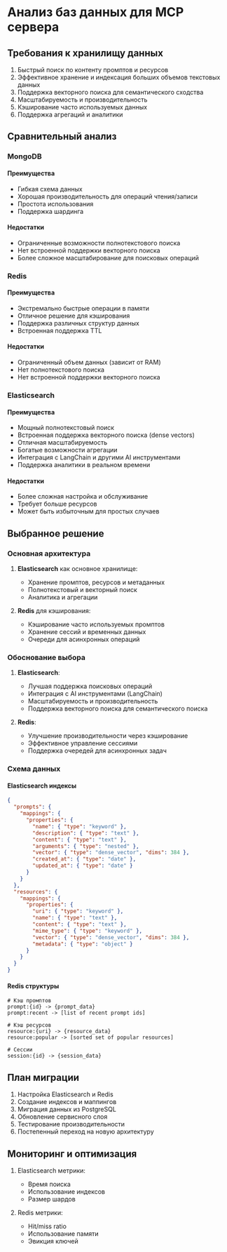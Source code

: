 # Анализ баз данных для MCP сервера

## Требования к хранилищу данных

1. Быстрый поиск по контенту промптов и ресурсов
2. Эффективное хранение и индексация больших объемов текстовых данных
3. Поддержка векторного поиска для семантического сходства
4. Масштабируемость и производительность
5. Кэширование часто используемых данных
6. Поддержка агрегаций и аналитики

## Сравнительный анализ

### MongoDB

#### Преимущества

- Гибкая схема данных
- Хорошая производительность для операций чтения/записи
- Простота использования
- Поддержка шардинга

#### Недостатки

- Ограниченные возможности полнотекстового поиска
- Нет встроенной поддержки векторного поиска
- Более сложное масштабирование для поисковых операций

### Redis

#### Преимущества

- Экстремально быстрые операции в памяти
- Отличное решение для кэширования
- Поддержка различных структур данных
- Встроенная поддержка TTL

#### Недостатки

- Ограниченный объем данных (зависит от RAM)
- Нет полнотекстового поиска
- Нет встроенной поддержки векторного поиска

### Elasticsearch

#### Преимущества

- Мощный полнотекстовый поиск
- Встроенная поддержка векторного поиска (dense vectors)
- Отличная масштабируемость
- Богатые возможности агрегации
- Интеграция с LangChain и другими AI инструментами
- Поддержка аналитики в реальном времени

#### Недостатки

- Более сложная настройка и обслуживание
- Требует больше ресурсов
- Может быть избыточным для простых случаев

## Выбранное решение

### Основная архитектура

1. **Elasticsearch** как основное хранилище:
   - Хранение промптов, ресурсов и метаданных
   - Полнотекстовый и векторный поиск
   - Аналитика и агрегации

2. **Redis** для кэширования:
   - Кэширование часто используемых промптов
   - Хранение сессий и временных данных
   - Очереди для асинхронных операций

### Обоснование выбора

1. **Elasticsearch**:
   - Лучшая поддержка поисковых операций
   - Интеграция с AI инструментами (LangChain)
   - Масштабируемость и производительность
   - Поддержка векторного поиска для семантического поиска

2. **Redis**:
   - Улучшение производительности через кэширование
   - Эффективное управление сессиями
   - Поддержка очередей для асинхронных задач

### Схема данных

#### Elasticsearch индексы

```json
{
  "prompts": {
    "mappings": {
      "properties": {
        "name": { "type": "keyword" },
        "description": { "type": "text" },
        "content": { "type": "text" },
        "arguments": { "type": "nested" },
        "vector": { "type": "dense_vector", "dims": 384 },
        "created_at": { "type": "date" },
        "updated_at": { "type": "date" }
      }
    }
  },
  "resources": {
    "mappings": {
      "properties": {
        "uri": { "type": "keyword" },
        "name": { "type": "text" },
        "content": { "type": "text" },
        "mime_type": { "type": "keyword" },
        "vector": { "type": "dense_vector", "dims": 384 },
        "metadata": { "type": "object" }
      }
    }
  }
}
```

#### Redis структуры

```
# Кэш промптов
prompt:{id} -> {prompt_data}
prompt:recent -> [list of recent prompt ids]

# Кэш ресурсов
resource:{uri} -> {resource_data}
resource:popular -> [sorted set of popular resources]

# Сессии
session:{id} -> {session_data}
```

## План миграции

1. Настройка Elasticsearch и Redis
2. Создание индексов и маппингов
3. Миграция данных из PostgreSQL
4. Обновление сервисного слоя
5. Тестирование производительности
6. Постепенный переход на новую архитектуру

## Мониторинг и оптимизация

1. Elasticsearch метрики:
   - Время поиска
   - Использование индексов
   - Размер шардов

2. Redis метрики:
   - Hit/miss ratio
   - Использование памяти
   - Эвикция ключей
